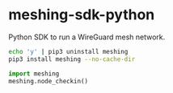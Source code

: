 # meshing-sdk-python
Python SDK to run a WireGuard mesh network.

```bash
echo 'y' | pip3 uninstall meshing
pip3 install meshing --no-cache-dir


```

```python
import meshing
meshing.node_checkin()

```
